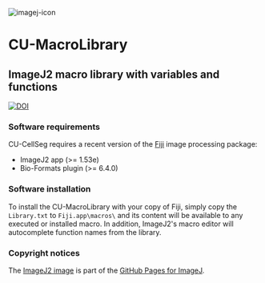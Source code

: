 ![imagej-icon](https://user-images.githubusercontent.com/19319377/120248289-bfaf7600-c233-11eb-92b1-7888bc28de61.png)

# CU-MacroLibrary
## ImageJ2 macro library with variables and functions
[![DOI](https://zenodo.org/badge/DOI/10.5281/zenodo.4885048.svg)](https://doi.org/10.5281/zenodo.4885048)

### Software requirements
CU-CellSeg requires a recent version of the [Fiji](https://fiji.sc/) image processing package:
* ImageJ2 app (>= 1.53e)
* Bio-Formats plugin (>= 6.4.0)

### Software installation
To install the CU-MacroLibrary with your copy of Fiji, simply copy the `Library.txt`
to `Fiji.app\macros\` and its content will be available to any executed or installed macro.
In addition, ImageJ2's macro editor will autocomplete function names from the library.

### Copyright notices
The [ImageJ2 image](https://github.com/imagej/imagej.github.io/blob/main/media/icons/imagej-shadow.png) is part of the [GitHub Pages for ImageJ](https://github.com/imagej/imagej.github.io).
